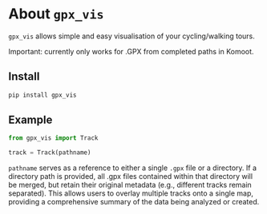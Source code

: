 About `gpx_vis`===============`gpx_vis` allows simple and easy visualisation of your cycling/walking tours.Important: currently only works for .GPX from completed paths in Komoot.Install-------```bashpip install gpx_vis```Example-------```pythonfrom gpx_vis import Tracktrack = Track(pathname)````pathname` serves as a reference to either a single `.gpx` file or a directory.If a directory path is provided, all .gpx files contained within that directorywill be merged, but retain their original metadata (e.g., different tracks remain separated).This allows users to overlay multiple tracks onto a single map, providing a comprehensive summary of the data being analyzed or created.
